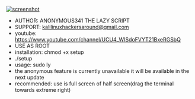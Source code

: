 [![screenshot](https://github.com/rajethicalhacker/lazy/raw/master/sc.png)](#looks)
*   AUTHOR: ANONYMOUS341 THE LAZY SCRIPT
*   SUPPORT: kalilinuxhackersaround@gmail.com
*   youtube: https://www.youtube.com/channel/UCU4_WISdoFVYT21BxeRGSbQ
*   USE AS ROOT
*   installation: chmod +x setup
*   ./setup
*   usage: sudo ly
*   the anonymous feature is currently unavailable it will be available in the next update
*   recommended: use is full screen of half screen(drag the terminal towards extreme right)
